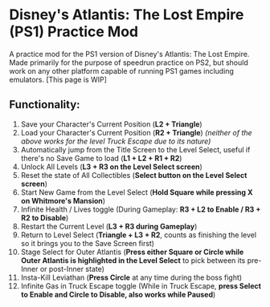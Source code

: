 
# Disney's Atlantis: The Lost Empire (PS1) Practice Mod
A practice mod for the PS1 version of Disney's Atlantis: The Lost Empire. Made primarily for the purpose of speedrun practice on PS2, but should work on any other platform capable of running PS1 games including emulators.
[This page is WIP]

## Functionality:
1. Save your Character's Current Position (**L2 + Triangle**)
2. Load your Character's Current Position (**R2 + Triangle**)
   *(neither of the above works for the level Truck Escape due to its nature)*
4. Automatically jump from the Title Screen to the Level Select, useful if there's no Save Game to load (**L1 + L2 + R1 + R2**)
5. Unlock All Levels (**L3 + R3 on the Level Select screen**)
6. Reset the state of All Collectibles (**Select button on the Level Select screen**)
7. Start New Game from the Level Select (**Hold Square while pressing X on Whitmore's Mansion**)
8. Infinite Health / Lives toggle (During Gameplay: **R3 + L2 to Enable / R3 + R2 to Disable**)
9. Restart the Current Level (**L3 + R3 during Gameplay**)
10. Return to Level Select (**Triangle + L3 + R2**, counts as finishing the level so it brings you to the Save Screen first)
11. Stage Select for Outer Atlantis (**Press either Square or Circle while Outer Atlantis is highlighted in the Level Select** to pick between its pre-Inner or post-Inner state)
12. Insta-Kill Leviathan (**Press Circle** at any time during the boss fight)
13. Infinite Gas in Truck Escape toggle (While in Truck Escape, **press Select to Enable and Circle to Disable, also works while Paused**)

